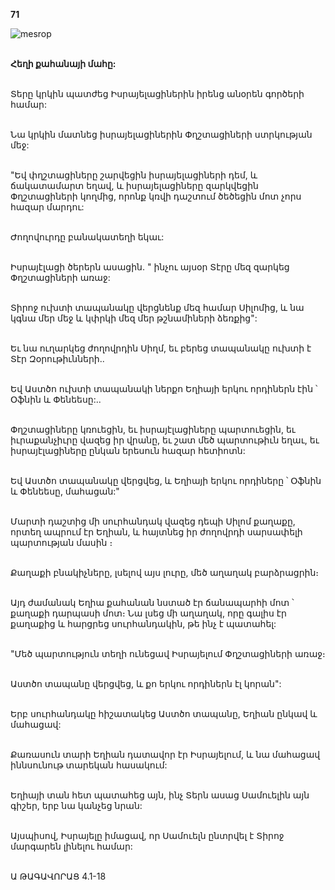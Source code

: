 **71**

![mesrop](https://volamar.ru/audio_video/foto/01/detbible/B154.BMP)

\
**Հեղի քահանայի մահը:**

\
Տերը կրկին պատժեց Իսրայելացիներին իրենց անօրեն գործերի համար:

\
Նա կրկին մատնեց իսրայելացիներին Փղշտացիների ստրկության մեջ:

\
"Եվ փղշտացիները շարվեցին իսրայելացիների դեմ, և ճակատամարտ եղավ, և իսրայելացիները զարկվեցին Փղշտացիների կողմից, որոնք կռվի դաշտում ծեծեցին մոտ չորս հազար մարդու:

\
Ժողովուրդը բանակատեղի եկաւ:

\
Իսրայէլացի ծերերն ասացին. " ինչու այսօր Տէրը մեզ զարկեց Փղշտացիների առաջ:

\
Տիրոջ ուխտի տապանակը վերցնենք մեզ համար Սիլոմից, և նա կգնա մեր մեջ և կփրկի մեզ մեր թշնամիների ձեռքից":

\
Եւ նա ուղարկեց ժողովրդին Սիղմ, եւ բերեց տապանակը ուխտի է Տէր Զօրութիւնների..

\
Եվ Աստծո ուխտի տապանակի ներքո Եղիայի երկու որդիներն էին ՝ Օֆնին և Փենեեսը:..

\
Փղշտացիները կռուեցին, եւ իսրայէլացիները պարտուեցին, եւ իւրաքանչիւրը վազեց իր վրանը, եւ շատ մեծ պարտութիւն եղաւ, եւ իսրայէլացիները ընկան երեսուն հազար հետիոտն:

\
Եվ Աստծո տապանակը վերցվեց, և Եղիայի երկու որդիները ՝ Օֆնին և Փենեեսը, մահացան:"

\
Մարտի դաշտից մի սուրհանդակ վազեց դեպի Սիլոմ քաղաքը, որտեղ ապրում էր Եղիան, և հայտնեց իր ժողովրդի սարսափելի պարտության մասին ։

\
Քաղաքի բնակիչները, լսելով այս լուրը, մեծ աղաղակ բարձրացրին։

\
Այդ ժամանակ Եղիա քահանան նստած էր ճանապարհի մոտ ՝ քաղաքի դարպասի մոտ։ Նա լսեց մի աղաղակ, որը գալիս էր քաղաքից և հարցրեց սուրհանդակին, թե ինչ է պատահել:

\
"Մեծ պարտություն տեղի ունեցավ Իսրայելում Փղշտացիների առաջ։

\
Աստծո տապանը վերցվեց, և քո երկու որդիներն էլ կորան":

\
Երբ սուրհանդակը հիշատակեց Աստծո տապանը, Եղիան ընկավ և մահացավ:

\
Քառասուն տարի Եղիան դատավոր էր Իսրայելում, և նա մահացավ իննսունութ տարեկան հասակում:

\
Եղիայի տան հետ պատահեց այն, ինչ Տերն ասաց Սամուելին այն գիշեր, երբ նա կանչեց նրան:

\
Այսպիսով, Իսրայելը իմացավ, որ Սամուելն ընտրվել է Տիրոջ մարգարեն լինելու համար:

\
Ա ԹԱԳԱՎՈՐԱՑ 4.1-18
